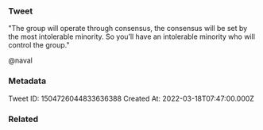 ### Tweet
"The group will operate through consensus, the consensus will be set by the most intolerable minority. So you’ll have an intolerable minority who will control the group."

@naval

### Metadata
Tweet ID: 1504726044833636388
Created At: 2022-03-18T07:47:00.000Z

### Related

